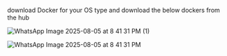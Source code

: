 download Docker for your OS type and download the below dockers from the hub

![WhatsApp Image 2025-08-05 at 8 41 31 PM (1)](https://github.com/user-attachments/assets/ebf94097-0afb-41dd-950e-2804d66490d9)

![WhatsApp Image 2025-08-05 at 8 41 31 PM](https://github.com/user-attachments/assets/7d71fc59-a652-4110-90dd-ff317ce287a1)


